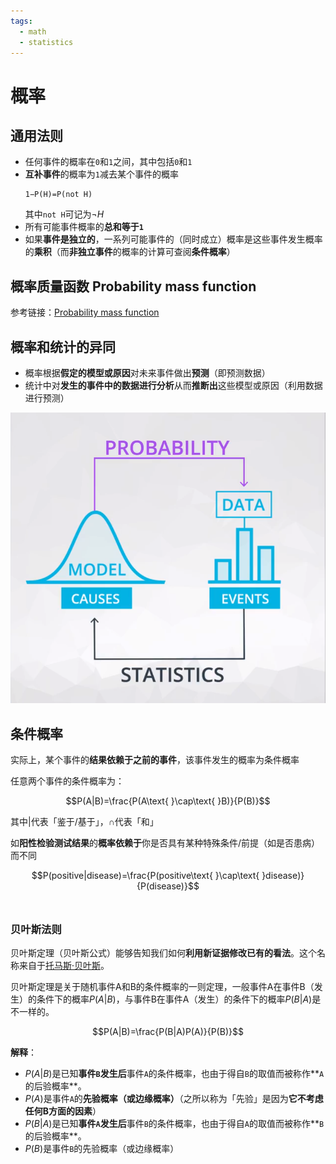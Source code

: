 ```yaml
---
tags:
  - math
  - statistics
---
```


# 概率

## 通用法则
* 任何事件的概率在`0`和`1`之间，其中包括`0`和`1`
* **互补事件**的概率为`1`减去某个事件的概率
    ```
    1−P(H)=P(not H)
    ```
    其中`not H`可记为$\neg H$
* 所有可能事件概率的**总和等于`1`**
* 如果**事件是独立的**，一系列可能事件的（同时成立）概率是这些事件发生概率的**乘积**（而**非独立事件**的概率的计算可查阅**条件概率**）

## 概率质量函数 Probability mass function

参考链接：[Probability mass function](https://en.wikipedia.org/wiki/Probability_mass_function)

## 概率和统计的异同
* 概率根据**假定的模型或原因**对未来事件做出**预测**（即预测数据）
* 统计中对**发生的事件中的数据进行分析**从而**推断出**这些模型或原因（利用数据进行预测）

![概率与统计](./_v_images/20181217095313363_17097.png)

## 条件概率
实际上，某个事件的**结果依赖于之前的事件**，该事件发生的概率为条件概率

任意两个事件的条件概率为：

$$P(A|B)=\frac{P(A\text{ }\cap\text{ }B)}{P(B)}$$

其中$|$代表「鉴于/基于」，$\cap$代表「和」

如**阳性检验测试结果**的**概率依赖于**你是否具有某种特殊条件/前提（如是否患病）而不同

$$P(positive|disease)=\frac{P(positive\text{ }\cap\text{ }disease)}{P(disease)}$$
​
### 贝叶斯法则
贝叶斯定理（贝叶斯公式）能够告知我们如何**利用新证据修改已有的看法**。这个名称来自于[托马斯·贝叶斯](https://zh.wikipedia.org/wiki/%E6%89%98%E9%A9%AC%E6%96%AF%C2%B7%E8%B4%9D%E5%8F%B6%E6%96%AF)。

贝叶斯定理是关于随机事件A和B的条件概率的一则定理，一般事件A在事件B（发生）的条件下的概率$P(A|B)$，与事件B在事件A（发生）的条件下的概率$P(B|A)$是不一样的。

$$P(A|B)=\frac{P(B|A)P(A)}{P(B)}$$

**解释**：
* $P(A|B)$是已知**事件`B`发生后**事件`A`的条件概率，也由于得自`B`的取值而被称作**`A`的后验概率**。
* $P(A)$是事件`A`的**先验概率（或边缘概率）**（之所以称为「先验」是因为**它不考虑任何B方面的因素**）
* $P(B|A)$是已知**事件`A`发生后**事件`B`的条件概率，也由于得自`A`的取值而被称作**`B`的后验概率**。
* $P(B)$是事件`B`的先验概率（或边缘概率）

